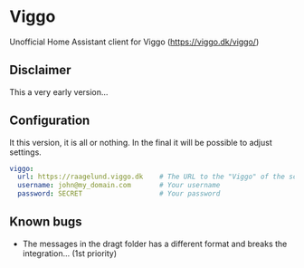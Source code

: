 # Viggo
Unofficial Home Assistant client for Viggo (https://viggo.dk/viggo/)

## Disclaimer
This a very early version...

## Configuration
It this version, it is all or nothing. In the final it will be possible to adjust settings.

```yaml
viggo:
  url: https://raagelund.viggo.dk    # The URL to the "Viggo" of the school
  username: john@my_domain.com       # Your username
  password: SECRET                   # Your password 
```

## Known bugs
- The messages in the dragt folder has a different format and breaks the integration... (1st priority)
